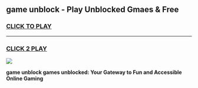 
## game unblock - Play Unblocked Gmaes & Free
<h3>
<a href="https://news.freeplayer.one?title=game_unblock&ref=16F">CLICK TO PLAY</a></h3>
<hr>

<h3>
<a href="https://news.freeplayer.one?title=game_unblock&ref=16F">CLICK 2 PLAY</a>
  
</h3>

<a href="https://news.freeplayer.one?title=game_unblock&ref=16F/"><img src="https://clearcache.store/games.png"></a>


**game unblock games unblocked: Your Gateway to Fun and Accessible Online Gaming**
